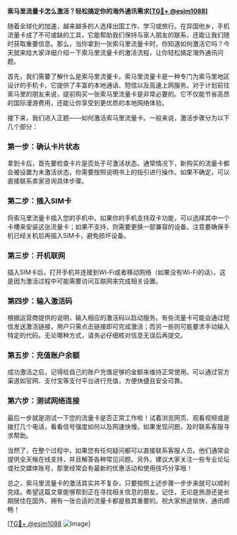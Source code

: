**索马里流量卡怎么激活？轻松搞定你的海外通讯需求[[TG💪+ @esim1088](https://t.me/s/esim1088)]**

随着全球化的加速，越来越多的人选择出国工作、学习或旅行。在异国他乡，手机流量卡成了不可或缺的工具，它能帮助我们保持与家人朋友的联系，还能让我们随时获取重要信息。那么，当你拿到一张索马里流量卡时，你知道如何激活它吗？今天就来给大家详细介绍一下索马里流量卡的激活流程，让你轻松搞定海外通讯问题。

首先，我们需要了解什么是索马里流量卡。索马里流量卡是一种专门为索马里地区设计的手机卡，它提供了丰富的本地通话、短信以及高速上网服务。对于计划前往索马里的朋友来说，提前购买一张索马里流量卡是非常必要的。它不仅能节省高昂的国际漫游费用，还能让你享受到更优质的本地网络体验。

接下来，我们进入正题——如何激活索马里流量卡。一般来说，激活步骤分为以下几个部分：

### **第一步：确认卡片状态**
拿到卡后，首先要检查卡片是否处于可激活状态。通常情况下，新购买的流量卡都会被设置为未激活状态，你需要按照说明书上的指引进行操作。如果不确定，可以直接联系卖家咨询具体步骤。

### **第二步：插入SIM卡**
将索马里流量卡插入您的手机中。如果你的手机支持双卡功能，可以选择其中一个卡槽来安装这张流量卡；如果不支持，则需要更换一部兼容的设备。注意要确保手机已经关机后再插入SIM卡，避免损坏设备。

### **第三步：开机联网**
插入SIM卡后，打开手机并连接到Wi-Fi或者移动网络（如果没有Wi-Fi的话）。这是因为激活过程中可能需要访问互联网来完成相关设置。

### **第四步：输入激活码**
根据运营商提供的说明，输入相应的激活码以启动服务。有些流量卡可能会通过短信发送激活链接，用户只需点击链接即可完成激活；而另一些则可能要求手动输入特定的代码。无论哪种方式，请务必仔细核对信息无误后再提交。

### **第五步：充值账户余额**
成功激活之后，记得给自己的账户充值足够的金额来维持正常使用。可以通过官方渠道如官网、支付宝等支付平台进行充值，方便快捷且安全可靠。

### **第六步：测试网络连接**
最后一步就是测试一下您的流量卡是否正常工作啦！试着浏览网页、观看视频或是拨打几个电话，看看信号强度如何以及网速快慢。如果发现问题，及时联系客服寻求帮助。

当然了，在整个过程中，如果您有任何疑问都可以直接联系客服人员。他们通常会提供全天候在线支持，并且解答各种常见问题。另外，建议大家关注一些专业论坛或社交媒体账号，那里经常会有最新的优惠活动和使用技巧分享哦！

总之，索马里流量卡的激活其实并不复杂，只要按照上述步骤一步步来就可以顺利完成。希望这篇文章能够帮到正在寻找相关信息的朋友。记住，无论是旅游还是长期居住在国外，拥有一张合适的流量卡都是极其重要的。祝大家旅途愉快，通讯顺畅！

[[TG💪+ @esim1088](https://t.me/s/esim1088) ![Image](https://i.postimg.cc/4NQfJmqS/Snipaste-2025-05-13-00-14-12.png)]